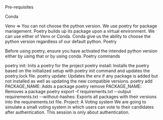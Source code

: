 Pre-requisites

Conda

Venv => You can not choose the python version. We use poetry for package management. Poetry builds up its package upon a virtual environment. We can use either of Venv or Conda. Conda give us the ability to choose the python version regardless of our default python.
Poetry

Before using poetry, ensure you have activated the intended python version either by using that or by using conda.
Poetry commands

poetry init: Inits a poetry for the project poetry install: Installs the poetry based on the initialized setup with poetry init command and updates the poetry.lock file. poetry update: Updates the env if any package is added but not installed as well as updating the new compatible versions. poetry add PACKAGE_NAME: Adds a package poetry remove PACKAGE_NAME: Removes a package poetry export -f requirements.txt --output requirements.txt --without-hashes: Exports all packages with their versions into the requirements.txt file.
Project: A Voting system
We are going to simulate a small voting system in which users can vote to their candidates after authentication. This session is only about authentication.